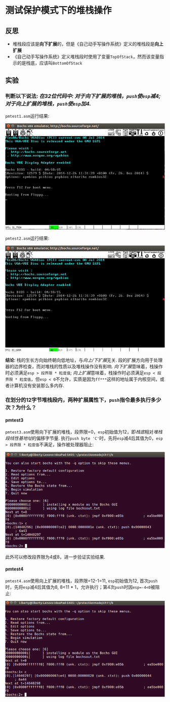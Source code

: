 # 测试保护模式下的堆栈操作

## 反思
- 堆栈段应该是**向下扩展**的，但是《自己动手写操作系统》定义的堆栈段是**向上扩展**
- 《自己动手写操作系统》定义堆栈段时使用了变量`TopOfStack`，然而该变量指示的是栈底，应该叫`BottomOfStack`

## 实验
### 判断以下说法: *在32位代码中: 对于向下扩展的堆栈，`push`使`esp`减4; 对于向上扩展的堆栈，`push`使`esp`加4.*
`pmtest1.asm`运行结果:

![pmtest1](screenshot/pmtest1.png)

`pmtest2.asm`运行结果:

![pmtest2](screenshot/pmtest2.png)

**结论**: 栈的生长方向始终朝向低地址，与*向上/下扩展*无关. 段的扩展方向用于处理器的边界检查，而对堆栈的性质以及堆栈操作没有影响. *向下扩展*意味着，栈操作时必须满足`esp > 段界限 * 粒度值`; *向上扩展*意味着，栈操作时必须满足`esp < 段界限 * 粒度值`，但`esp < 0`不允许，实质是因为`ff***`这样的地址属于内核空间，或者计算机没有安装那么多内存.

### 在划分的12字节堆栈段内，两种扩展属性下，`push`指令最多执行多少次？为什么？
#### pmtest3
`pmtest3.asm`使用向下扩展的堆栈，段界限=0，`esp`初始值为12，即*栈底*相对*堆栈段线性基地址*的偏移字节量. 执行`push byte 'C'`时，先将`esp`减4后其值为0，`esp > 段界限 * 粒度值`不满足，操作被处理器阻止:

![pmtest3](screenshot/pmtest3.png)

此外可以修改段界限为4或8，进一步验证实验结果.

#### pmtest4
`pmtest4.asm`使用向上扩展的堆栈，段界限=12-1=11, `esp`初始值为12, 首次`push`时，先将`esp`减4后其值为8, 8<11 * 1，允许执行；第4次`push`时因`esp=-4<0`被阻止:

![pmtest4](screenshot/pmtest4.png)
